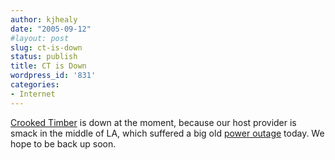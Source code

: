 ```yaml
---
author: kjhealy
date: "2005-09-12"
#layout: post
slug: ct-is-down
status: publish
title: CT is Down
wordpress_id: '831'
categories:
- Internet
---
```


[Crooked Timber](http://www.crookedtimber.org) is down at the moment, because our host provider is smack in the middle of LA, which suffered a big old [power outage](http://www.guardian.co.uk/uslatest/story/0,1282,-5274095,00.html) today. We hope to be back up soon.
